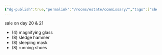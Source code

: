 ```yaml
---
{"dg-publish":true,"permalink":"/rooms/estate/commissary/","tags":["shop"]}
---
```


sale on day 20 & 21
* (4) magnifying glass
* (8) sledge hammer
* (8) sleeping mask
* (8) running shoes

